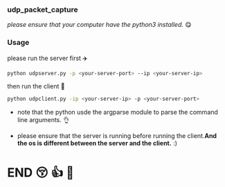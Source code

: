 ### udp_packet_capture


*please ensure that your computer have the python3 installed.* :yum:

### Usage

please run the server first :airplane:
```bash
python udpserver.py -p <your-server-port> --ip <your-server-ip>
```

then run the client :rocket:

```bash
python udpclient.py -ip <your-server-ip> -p <your-server-port>
```

- note that the python usde the argparse module to parse the command line arguments. :ok_hand:

- please ensure that the server is running before running the client.**And the os is different between the server and the client.** :)

# END :kissing_closed_eyes: :+1: :wave:
